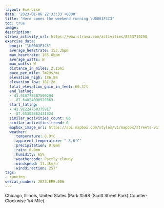 ```yaml
---
layout: Exercise
date: '2023-01-06 22:33:33 +0000'
title: "Here comes the weekend running \U0001F3C3"
toc: true
image:
description:
strava_activity_url: https://www.strava.com/activities/8353710298
exercise_data:
  emoji: "\U0001F3C3"
  average_heartrate: 153.3bpm
  max_heartrate: 165.0bpm
  average_watts: W
  max_watts: W
  distance_in_miles: 2.15mi
  pace_per_mile: 7m29s/mi
  elevation_high: 186.8m
  elevation_low: 181.2m
  total_elevation_gain_in_feet: 66.3ft
  end_latlng:
  - 41.910778507590294
  - -87.64824030920863
  start_latlng:
  - 41.91224760375917
  - -87.65308362431824
  similar_activities_count: 86
  similar_activities_trend: 0
  mapbox_image_url: https://api.mapbox.com/styles/v1/mapbox/streets-v11/static/path-5+787af2-1.0(e%7Bx~Fnl~uOCgBAUM_%40%40KzA%7BBv%40wA%40c%40C%7DAH_A%3F%7BATBDG%40M%40mHByAC_A%3FaBHeB%3FYIe%40%3FwBDKNKJSLOJ%3FRBVBPHDJ%3FP%3FlED%5EDLNP%5CN%7CAAJGPQRm%40E%7DCCYQc%40KI%5DGsA%40QJGHMZCPCfA%3FtADd%40FLBHPNVFR%40RA%5E%3FZIRSHMFY%40_%40AcBGcAU%5DWKi%40Au%40DKDWZGTCVBj%40AnBHb%40HLDF%5CN%60BGPKR_%40D%5B%40i%40EkCKWWUQCc%40C%5D%40%5DFQHGFMXCNAlCDt%40R%5ENJTBjACPEROTg%40BWC_AAcBAKKS%5BW%5BCy%40DUBIDOJMZEXBnDHVLN%5ELrAAHCNKNYHW%40OA_CCo%40EOY%5Bg%40Ki%40B%5BAS%40KAk%40S%7D%40D%5DCODEFAd%40FnA%3FlBBj%40AvCCv%40B%60B),pin-s-s+e5b22e(-87.65144,41.91171),pin-s-f+89ae00(-87.6464799999999,41.910869999999974)/auto/800x800?access_token=pk.eyJ1Ijoiam9zaGJlY2ttYW4iLCJhIjoiY205eWR2aDd1MWZ6djJrbXc4a3M0bWZleiJ9.XiG9OWkNcZk2QzjJbxLB4A
  weather:
    :temperature: 0.9°C
    :apparent_temperature: "-3.6°C"
    :precipitation: 0.0mm
    :rain: 0.0mm
    :humidity: 65%
    :weathercode: Partly cloudy
    :windspeed: 11.4km/h
    :winddirection: 257°
tags:
- running
serial_number: 2023.ERE.006
---
```

Chicago, Illinois, United States (Park #598 (Scott Street Park) Counter-Clockwise 1/4 Mile)

